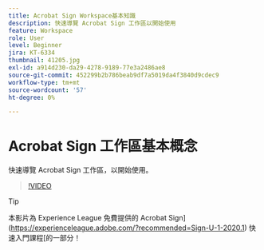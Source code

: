 ```yaml
---
title: Acrobat Sign Workspace基本知識
description: 快速導覽 Acrobat Sign 工作區以開始使用
feature: Workspace
role: User
level: Beginner
jira: KT-6334
thumbnail: 41205.jpg
exl-id: a914d230-da29-4278-9189-77e3a2486ae8
source-git-commit: 452299b2b786beab9df7a5019da4f3840d9cdec9
workflow-type: tm+mt
source-wordcount: '57'
ht-degree: 0%

---
```


# Acrobat Sign 工作區基本概念

快速導覽 Acrobat Sign 工作區，以開始使用。

>[!VIDEO](https://video.tv.adobe.com/v/41205?quality=12&learn=on&hidetitle=true)

>[!TIP]
>
>本影片為 Experience League 免費提供的 Acrobat Sign](https://experienceleague.adobe.com/?recommended=Sign-U-1-2020.1) 快速入門課程[的一部分！

